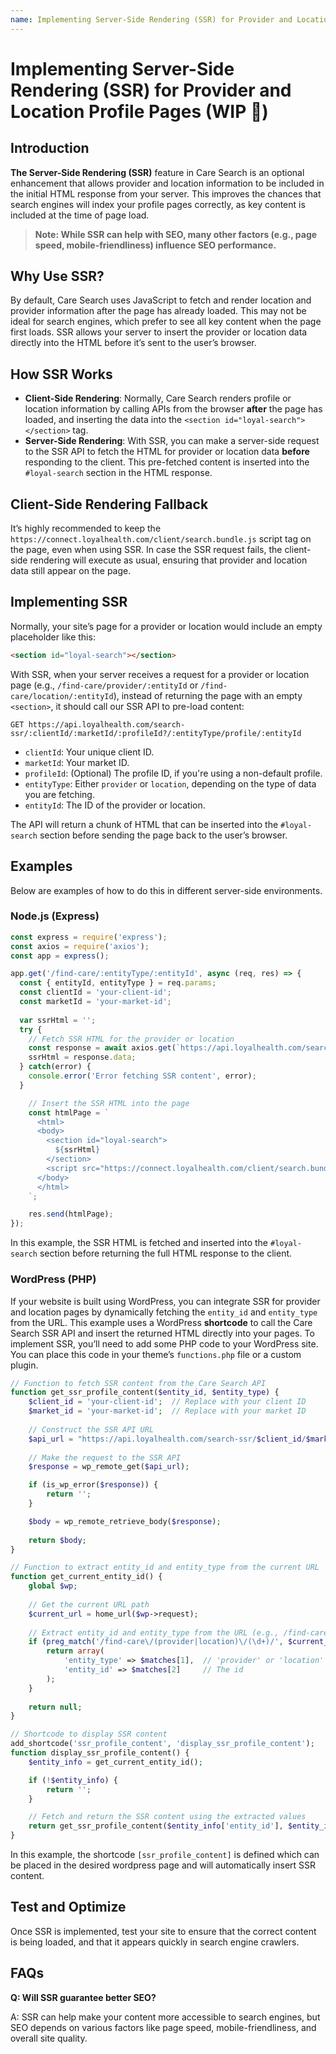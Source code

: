```yaml
---
name: Implementing Server-Side Rendering (SSR) for Provider and Location Profile Pages (WIP 🚧)
---
```


# Implementing Server-Side Rendering (SSR) for Provider and Location Profile Pages (WIP 🚧)

## Introduction
**The Server-Side Rendering (SSR)** feature in Care Search is an optional enhancement that allows provider and location information to be included in the initial HTML response from your server. This improves the chances that search engines will index your profile pages correctly, as key content is included at the time of page load.

> **Note: While SSR can help with SEO, many other factors (e.g., page speed, mobile-friendliness) influence SEO performance.**

## Why Use SSR?
By default, Care Search uses JavaScript to fetch and render location and provider information after the page has already loaded. This may not be ideal for search engines, which prefer to see all key content when the page first loads. SSR allows your server to insert the provider or location data directly into the HTML before it’s sent to the user’s browser.

## How SSR Works
- **Client-Side Rendering**: Normally, Care Search renders profile or location information by calling APIs from the browser **after** the page has loaded, and inserting the data into the `<section id="loyal-search"></section>` tag.
- **Server-Side Rendering**: With SSR, you can make a server-side request to the SSR API to fetch the HTML for provider or location data **before** responding to the client. This pre-fetched content is inserted into the `#loyal-search` section in the HTML response.

## Client-Side Rendering Fallback
It’s highly recommended to keep the `https://connect.loyalhealth.com/client/search.bundle.js` script tag on the page, even when using SSR. In case the SSR request fails, the client-side rendering will execute as usual, ensuring that provider and location data still appear on the page.

## Implementing SSR
Normally, your site’s page for a provider or location would include an empty placeholder like this:
```html
<section id="loyal-search"></section>
```
With SSR, when your server receives a request for a provider or location page (e.g., `/find-care/provider/:entityId` or `/find-care/location/:entityId`), instead of returning the page with an empty `<section>`, it should call our SSR API to pre-load content:
```
GET https://api.loyalhealth.com/search-ssr/:clientId/:marketId/:profileId?/:entityType/profile/:entityId
```
- `clientId`: Your unique client ID.
- `marketId`: Your market ID.
- `profileId`: (Optional) The profile ID, if you're using a non-default profile.
- `entityType`: Either `provider` or `location`, depending on the type of data you are fetching.
- `entityId`: The ID of the provider or location.
  
The API will return a chunk of HTML that can be inserted into the `#loyal-search` section before sending the page back to the user’s browser.

## Examples
Below are examples of how to do this in different server-side environments.

### Node.js (Express)
```js
const express = require('express');
const axios = require('axios');
const app = express();

app.get('/find-care/:entityType/:entityId', async (req, res) => {
  const { entityId, entityType } = req.params;
  const clientId = 'your-client-id';
  const marketId = 'your-market-id';
  
  var ssrHtml = '';
  try {
    // Fetch SSR HTML for the provider or location
    const response = await axios.get(`https://api.loyalhealth.com/search-ssr/${clientId}/${marketId}/${entityType}/profile/${entityId}`);
    ssrHtml = response.data;
  } catch(error) {
    console.error('Error fetching SSR content', error);
  }

    // Insert the SSR HTML into the page
    const htmlPage = `
      <html>
      <body>
        <section id="loyal-search">
          ${ssrHtml}
        </section>
        <script src="https://connect.loyalhealth.com/client/search.bundle.js" data-loyal-client-id="${clientId}" data-loyal-market-id="${marketId}"></script>
      </body>
      </html>
    `;

    res.send(htmlPage);
});
```
In this example, the SSR HTML is fetched and inserted into the `#loyal-search` section before returning the full HTML response to the client.

### WordPress (PHP)
If your website is built using WordPress, you can integrate SSR for provider and location pages by dynamically fetching the `entity_id` and `entity_type` from the URL. This example uses a WordPress **shortcode** to call the Care Search SSR API and insert the returned HTML directly into your pages. To implement SSR, you’ll need to add some PHP code to your WordPress site. You can place this code in your theme’s `functions.php` file or a custom plugin.

```php
// Function to fetch SSR content from the Care Search API
function get_ssr_profile_content($entity_id, $entity_type) {
    $client_id = 'your-client-id';  // Replace with your client ID
    $market_id = 'your-market-id';  // Replace with your market ID
    
    // Construct the SSR API URL
    $api_url = "https://api.loyalhealth.com/search-ssr/$client_id/$market_id/$entity_type/profile/$entity_id";
    
    // Make the request to the SSR API
    $response = wp_remote_get($api_url);

    if (is_wp_error($response)) {
        return '';
    }

    $body = wp_remote_retrieve_body($response);
    
    return $body;
}

// Function to extract entity_id and entity_type from the current URL
function get_current_entity_id() {
    global $wp;
    
    // Get the current URL path
    $current_url = home_url($wp->request);
    
    // Extract entity_id and entity_type from the URL (e.g., /find-care/provider/0123456789)
    if (preg_match('/find-care\/(provider|location)\/(\d+)/', $current_url, $matches)) {
        return array(
            'entity_type' => $matches[1],  // 'provider' or 'location'
            'entity_id' => $matches[2]     // The id
        );
    }
    
    return null;
}

// Shortcode to display SSR content
add_shortcode('ssr_profile_content', 'display_ssr_profile_content');
function display_ssr_profile_content() {
    $entity_info = get_current_entity_id();

    if (!$entity_info) {
        return '';
    }

    // Fetch and return the SSR content using the extracted values
    return get_ssr_profile_content($entity_info['entity_id'], $entity_info['entity_type']);
}
```
In this example, the shortcode `[ssr_profile_content]` is defined which can be placed in the desired wordpress page and will automatically insert SSR content.

## Test and Optimize
Once SSR is implemented, test your site to ensure that the correct content is being loaded, and that it appears quickly in search engine crawlers.

## FAQs
**Q: Will SSR guarantee better SEO?**

A: SSR can help make your content more accessible to search engines, but SEO depends on various factors like page speed, mobile-friendliness, and overall site quality.

